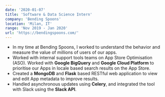 ```yaml
---
date: '2020-01-07'
title: 'Software & Data Science Intern'
company: 'Bending Spoons'
location: 'Milan, IT'
range: 'Nov 2019 - Jan 2020'
url: 'https://bendingspoons.com/'
---
```


- In my time at Bending Spoons, I worked to understand the behavior and measure the value of millions of users of our apps.
- Worked with internal support tools teams on App Store Optimisation (ASO). Worked with **Google BigQuery** and **Google Cloud Platform** to prioritise our Apps in locale based search results on the App Store.
- Created a **MongoDB** and **Flask** based RESTful web application to view and edit App metadata to improve results. 
- Handled asynchronous updates using **Celery**, and integrated the tool with Slack using the **Slack API**.
